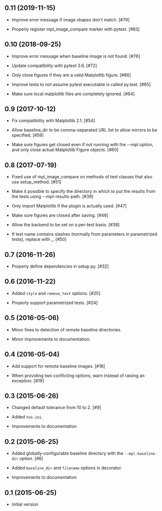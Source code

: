 0.11 (2019-11-15)
-----------------

- Improve error message if image shapes don't match. [#79]

- Properly register mpl_image_compare marker with pytest. [#83]

0.10 (2018-09-25)
-----------------

- Improve error message when baseline image is not found. [#76]

- Update compatibility with pytest 3.6. [#72]

- Only close figures if they are a valid Matplotlib figure. [#66]

- Improve tests to not assume pytest executable is called py.test. [#65]

- Make sure local matplotlib files are completely ignored. [#64]

0.9 (2017-10-12)
----------------

- Fix compatibility with Matplotlib 2.1. [#54]

- Allow baseline_dir to be comma-separated URL list to allow mirrors to
  be specified. [#59]

- Make sure figures get closed even if not running with the --mpl
  option, and only close actual Matplotlib Figure objects. [#60]

0.8 (2017-07-19)
----------------

- Fixed use of mpl_image_compare on methods of test classes that also
  use setup_method. [#51]

- Make it possible to specify the directory in which to put the results
  from the tests using --mpl-results-path. [#39]

- Only import Matplotlib if the plugin is actually used. [#47]

- Make sure figures are closed after saving. [#46]

- Allow the backend to be set on a per-test basis. [#38]

- If test name contains slashes (normally from parameters in
  parametrized tests), replace with _. [#50]

0.7 (2016-11-26)
----------------

- Properly define dependencies in setup.py. [#32]

0.6 (2016-11-22)
----------------

- Added ``style`` and ``remove_text`` options. [#20]

- Properly support parametrized tests. [#24]

0.5 (2016-05-06)
----------------

- Minor fixes to detection of remote baseline directories.

- Minor improvements to documentation.

0.4 (2016-05-04)
----------------

- Add support for remote baseline images. [#18]

- When providing two conflicting options, warn instead of raising an
  exception. [#19]

0.3 (2015-06-26)
----------------

- Changed default tolerance from 10 to 2. [#9]

- Added ``tox.ini``.

- Improvements to documentation

0.2 (2015-06-25)
----------------

- Added globally-configurable baseline directory with the
  ``--mpl-baseline-dir`` option. [#8]

- Added ``baseline_dir`` and ``filename`` options in decorator.

- Improvements to documentation

0.1 (2015-06-25)
----------------

- Initial version
